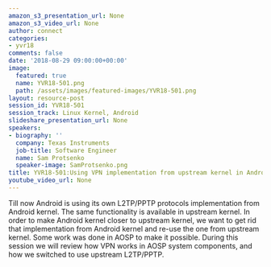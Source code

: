 ```yaml
---
amazon_s3_presentation_url: None
amazon_s3_video_url: None
author: connect
categories:
- yvr18
comments: false
date: '2018-08-29 09:00:00+00:00'
image:
  featured: true
  name: YVR18-501.png
  path: /assets/images/featured-images/YVR18-501.png
layout: resource-post
session_id: YVR18-501
session_track: Linux Kernel, Android
slideshare_presentation_url: None
speakers:
- biography: ''
  company: Texas Instruments
  job-title: Software Engineer
  name: Sam Protsenko
  speaker-image: SamProtsenko.png
title: YVR18-501:Using VPN implementation from upstream kernel in Android
youtube_video_url: None
---
```


Till now Android is using its own L2TP/PPTP protocols implementation from Android kernel. The same functionality is available in upstream kernel. In order to make Android kernel closer to upstream kernel, we want to get rid that implementation from Android kernel and re-use the one from upstream kernel. Some work was done in AOSP to make it possible. During this session we will review how VPN works in AOSP system components, and how we switched to use upstream L2TP/PPTP.